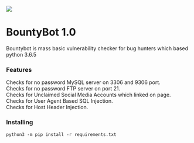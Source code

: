 ![](https://raw.githubusercontent.com/xyele/bountybot/master/1.png)

# BountyBot 1.0
Bountybot is mass basic vulnerability checker for bug hunters which based python 3.6.5

### Features
Checks for no password MySQL server on 3306 and 9306 port.<br/>
Checks for no password FTP server on port 21.<br/>
Checks for Unclaimed Social Media Accounts which linked on page.<br/>
Checks for User Agent Based SQL Injection.<br/>
Checks for Host Header Injection.<br/>

### Installing
    python3 -m pip install -r requirements.txt
